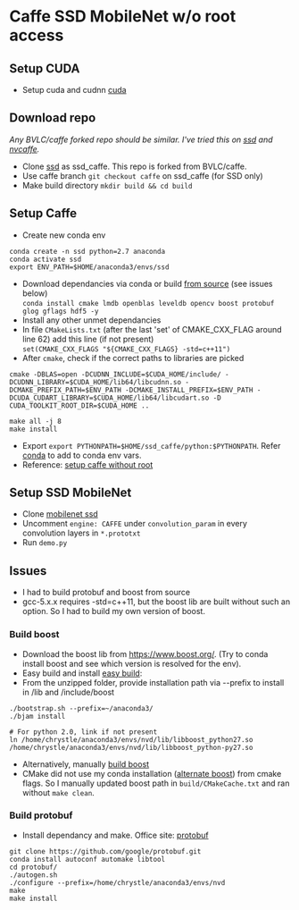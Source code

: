 # Caffe SSD MobileNet w/o root access

## Setup CUDA
- Setup cuda and cudnn [cuda]

## Download repo
*Any BVLC/caffe forked repo should be similar. I've tried this on [ssd] and [nvcaffe].* 
- Clone [ssd] as ssd_caffe. This repo is forked from BVLC/caffe.
- Use caffe branch `git checkout caffe` on ssd_caffe (for SSD only)
- Make build directory `mkdir build && cd build`

## Setup Caffe
- Create new conda env  
```
conda create -n ssd python=2.7 anaconda
conda activate ssd
export ENV_PATH=$HOME/anaconda3/envs/ssd
```
- Download dependancies via conda or build [from source] (see issues below)  
`conda install cmake lmdb openblas leveldb opencv boost protobuf glog gflags hdf5 -y`
- Install any other unmet dependancies
- In file `CMakeLists.txt` (after the last 'set' of CMAKE_CXX_FLAG around line 62) add this line (if not present)   
`set(CMAKE_CXX_FLAGS "${CMAKE_CXX_FLAGS} -std=c++11")`
- After `cmake`, check if the correct paths to libraries are picked   
 ```
 cmake -DBLAS=open -DCUDNN_INCLUDE=$CUDA_HOME/include/ -DCUDNN_LIBRARY=$CUDA_HOME/lib64/libcudnn.so -DCMAKE_PREFIX_PATH=$ENV_PATH -DCMAKE_INSTALL_PREFIX=$ENV_PATH -DCUDA_CUDART_LIBRARY=$CUDA_HOME/lib64/libcudart.so -D CUDA_TOOLKIT_ROOT_DIR=$CUDA_HOME ..
 
 make all -j 8
 make install
 ```
- Export `export PYTHONPATH=$HOME/ssd_caffe/python:$PYTHONPATH`. Refer [conda] to add to conda env vars.
- Reference: [setup caffe without root]

## Setup SSD MobileNet
- Clone [mobilenet ssd] 
- Uncomment `engine: CAFFE` under `convolution_param` in every convolution layers in `*.prototxt`
- Run `demo.py` 

## Issues
- I had to build protobuf and boost from source
- gcc-5.x.x requires -std=c++11, but the boost lib are built without such an option. So I had to build my own version of boost.
### Build boost
- Download the boost lib  from https://www.boost.org/. (Try to conda install boost and see which version is resolved for the env).
- Easy build and install [easy build]:
- From the unzipped folder, provide installation path via --prefix to install in /lib and /include/boost
```
./bootstrap.sh --prefix=~/anaconda3/
./bjam install

# For python 2.0, link if not present
ln /home/chrystle/anaconda3/envs/nvd/lib/libboost_python27.so /home/chrystle/anaconda3/envs/nvd/lib/libboost_python-py27.so
```
- Alternatively, manually [build boost]
- CMake did not use my conda installation ([alternate boost]) from cmake flags. So I manually updated boost path in `build/CMakeCache.txt` and ran without `make clean`.

### Build protobuf
- Install dependancy and make. Office site: [protobuf]
```
git clone https://github.com/google/protobuf.git
conda install autoconf automake libtool
cd protobuf/
./autogen.sh
./configure --prefix=/home/chrystle/anaconda3/envs/nvd
make 
make install
```

[ssd]: https://github.com/weiliu89/caffe/tree/ssd
[mobilenet ssd]: https://github.com/chuanqi305/MobileNet-SSD
[cuda]: https://jin-zhe.github.io/guides/installing-caffe-with-cuda-on-anaconda/
[setup caffe without root]: https://jin-zhe.github.io/guides/installing-caffe-with-cuda-on-anaconda/
[build boost]: https://github.com/BVLC/caffe/issues/6043#issuecomment-423049323
[nvcaffe]:https://github.com/NVIDIA/caffe
[easy build]:https://www.boost.org/doc/libs/1_46_1/more/getting_started/unix-variants.html#easy-build-and-install
[alternate boost]:https://stackoverflow.com/questions/3016448/how-can-i-get-cmake-to-find-my-alternative-boost-installation
[from source]:https://autchen.github.io/guides/2015/04/03/caffe-install.html
[conda]:https://github.com/ChrystleMyrnaLobo/scribble/blob/master/conda.md
[protobuf]:https://github.com/protocolbuffers/protobuf/blob/master/src/README.md
